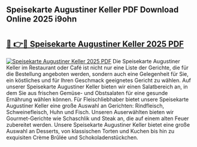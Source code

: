 ## Speisekarte Augustiner Keller PDF Download Online 2025 i9ohn

# <h2><a href="http://gcc5zsj.nevu.top/?p=Speisekarte+Augustiner+Keller">🔗 👉🔴 Speisekarte Augustiner Keller 2025 PDF</a></h2>

[![Speisekarte Augustiner Keller 2025 PDF](https://i.imgur.com/dBaPXMq.png)](http://gcc5zsj.nevu.top/?p=Speisekarte+Augustiner+Keller)
Die Speisekarte Augustiner Keller im Restaurant oder Café ist nicht nur eine Liste der Gerichte, die für die Bestellung angeboten werden, sondern auch eine Gelegenheit für Sie, ein köstliches und für Ihren Geschmack geeignetes Gericht zu wählen. Auf unserer Speisekarte Augustiner Keller bieten wir einen Salatbereich an, in dem Sie aus frischen Gemüse- und Obstsalaten für eine gesunde Ernährung wählen können. Für Fleischliebhaber bietet unsere Speisekarte Augustiner Keller eine große Auswahl an Gerichten: Rindfleisch, Schweinefleisch, Huhn und Fisch. Unseren Auserwählten bieten wir Gourmet-Gerichte wie Schaschlik und Steak an, die auf einem alten Feuer zubereitet werden. Unsere Speisekarte Augustiner Keller bietet eine große Auswahl an Desserts, von klassischen Torten und Kuchen bis hin zu exquisiten Crème Brûlée und Schokoladenstückchen.
